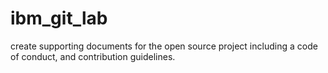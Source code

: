 # ibm_git_lab
create supporting documents for the open source project including a code of conduct, and contribution guidelines. 
